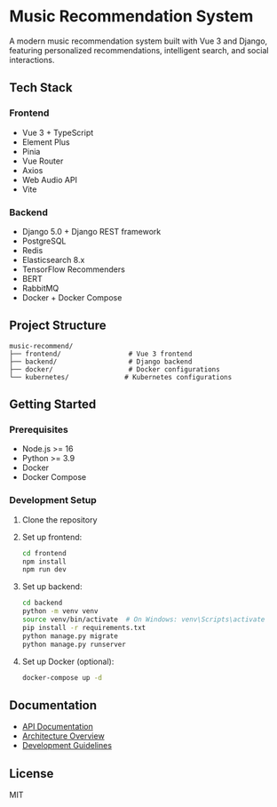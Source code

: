 # Music Recommendation System

A modern music recommendation system built with Vue 3 and Django, featuring personalized recommendations, intelligent search, and social interactions.

## Tech Stack

### Frontend
- Vue 3 + TypeScript
- Element Plus
- Pinia
- Vue Router
- Axios
- Web Audio API
- Vite

### Backend
- Django 5.0 + Django REST framework
- PostgreSQL
- Redis
- Elasticsearch 8.x
- TensorFlow Recommenders
- BERT
- RabbitMQ
- Docker + Docker Compose

## Project Structure

```
music-recommend/
├── frontend/                 # Vue 3 frontend
├── backend/                  # Django backend
├── docker/                   # Docker configurations
└── kubernetes/              # Kubernetes configurations
```

## Getting Started

### Prerequisites
- Node.js >= 16
- Python >= 3.9
- Docker
- Docker Compose

### Development Setup

1. Clone the repository
2. Set up frontend:
   ```bash
   cd frontend
   npm install
   npm run dev
   ```

3. Set up backend:
   ```bash
   cd backend
   python -m venv venv
   source venv/bin/activate  # On Windows: venv\Scripts\activate
   pip install -r requirements.txt
   python manage.py migrate
   python manage.py runserver
   ```

4. Set up Docker (optional):
   ```bash
   docker-compose up -d
   ```

## Documentation

- [API Documentation](docs/api.md)
- [Architecture Overview](docs/architecture.md)
- [Development Guidelines](docs/development.md)

## License

MIT 